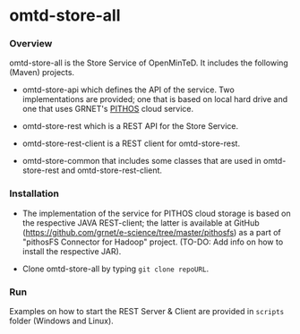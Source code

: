 # omtd-store-all #

### Overview ###

omtd-store-all is the Store Service of OpenMinTeD. It includes the following (Maven) projects.

* omtd-store-api which defines the API of the service. Two implementations are provided; one that is based on local hard drive and one that uses GRNET's [PITHOS](https://okeanos.grnet.gr/services/pithos/) cloud service.
  
* omtd-store-rest which is a REST API for the Store Service.

* omtd-store-rest-client is a REST client for omtd-store-rest.

* omtd-store-common that includes some classes that are used in omtd-store-rest and omtd-store-rest-client.   

### Installation ###

* The implementation of the service for PITHOS cloud storage is based on the respective JAVA REST-client; the latter  is available at GitHub (https://github.com/grnet/e-science/tree/master/pithosfs) as a part of "pithosFS Connector for Hadoop" project. (TO-DO: Add info on how to install the respective JAR).
   
* Clone omtd-store-all by typing ```git clone repoURL```.

### Run ###

Examples on how to start the REST Server & Client are provided in ```scripts``` folder (Windows and Linux).


 
